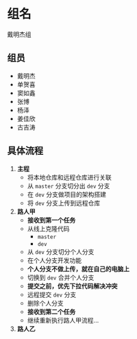 # 组名

戴明杰组

## 组员

- 戴明杰
- 单贺喜
- 窦如鑫
- 张博
- 杨泽
- 姜佳欣
- 古吉涛

## 具体流程

1. **主程**
    + 将本地仓库和远程仓库进行关联
    + 从 `master` 分支切分出 `dev` 分支
    + 在 `dev` 分支做项目的架构搭建
    + 将 `dev` 分支上传到远程仓库
2. **路人甲**
    + **接收到第一个任务**
    + 从线上克隆代码
        * `master`
        * `dev`
    + 从 `dev` 分支切分个人分支
    + 在个人分支开发功能
    + **个人分支不做上传，就在自己的电脑上**
    + 切换到 `dev` 合并个人分支
    + **提交之前，优先下拉代码解决冲突**
    + 远程提交 `dev` 分支
    + 删除个人分支
    + **接收到第二个任务**
    + 继续重新执行路人甲流程...
3. **路人乙**